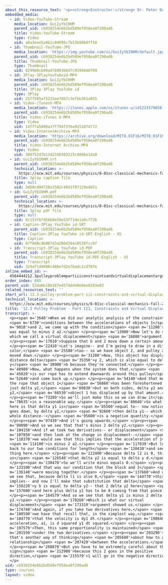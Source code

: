 ```yaml
---
about_this_resource_text: '<p><strong>Instructor:</strong> Dr. Peter Dourmashkin</p>'
embedded_media:
  - id: Video-YouTube-Stream
    media_location: GuiIyYbI0HM
    parent_uid: cb938254e6b2bd589ef958ea0f290ad6
    title: Video-YouTube-Stream
    type: Video
    uid: a8a3eee5a4b1c04095c7b13b98b9ff58
  - id: Thumbnail-YouTube-JPG
    media_location: 'https://img.youtube.com/vi/GuiIyYbI0HM/default.jpg'
    parent_uid: cb938254e6b2bd589ef958ea0f290ad6
    title: Thumbnail-YouTube-JPG
    type: Thumbnail
    uid: 029980cb00a47600368d7c9198946f99
  - id: 3Play-3PlayYouTubeid-MP4
    media_location: GuiIyYbI0HM
    parent_uid: cb938254e6b2bd589ef958ea0f290ad6
    title: 3Play-3Play YouTube id
    type: 3Play
    uid: 257f505af5231ee7db7c3efbb3b1a055
  - id: Video-iTunesU-MP4
    media_location: 'https://itunes.apple.com/us/itunes-u/id1223579658'
    parent_uid: cb938254e6b2bd589ef958ea0f290ad6
    title: Video-iTunes U-MP4
    type: Video
    uid: 14ff7a5800a37f794f376a9151874772
  - id: Video-InternetArchive-MP4
    media_location: 'https://archive.org/download/MIT8.01F16/MIT8_01F16_L12v03_360p.mp4'
    parent_uid: cb938254e6b2bd589ef958ea0f290ad6
    title: Video-Internet Archive-MP4
    type: Video
    uid: 389f5247b13d2316503225c486be1da0
  - id: GuiIyYbI0HM.srt
    parent_uid: cb938254e6b2bd589ef958ea0f290ad6
    technical_location: >-
      https://ocw.mit.edu/courses/physics/8-01sc-classical-mechanics-fall-2016/week-4-drag-forces-constraints-and-continuous-systems/12.3-pulley-problem-part-iii-constraints-and-virtual-displacement-arguments/12.3-pulley-problem-part-iii-constraints-and-virtual-displacement-arguments/GuiIyYbI0HM.srt
    title: 3play caption file
    type: null
    uid: 3d60cd84720a1582c49d1f07129e4b51
  - id: GuiIyYbI0HM.pdf
    parent_uid: cb938254e6b2bd589ef958ea0f290ad6
    technical_location: >-
      https://ocw.mit.edu/courses/physics/8-01sc-classical-mechanics-fall-2016/week-4-drag-forces-constraints-and-continuous-systems/12.3-pulley-problem-part-iii-constraints-and-virtual-displacement-arguments/12.3-pulley-problem-part-iii-constraints-and-virtual-displacement-arguments/GuiIyYbI0HM.pdf
    title: 3play pdf file
    type: null
    uid: 8c153f6fd50b8e58e53f71de1e0c7726
  - id: Caption-3Play YouTube id-SRT
    parent_uid: cb938254e6b2bd589ef958ea0f290ad6
    title: Caption-3Play YouTube id-SRT-English - US
    type: Caption
    uid: 07f8d8c4b067d3a206d264c0520fcc8f
  - id: Transcript-3Play YouTube id-PDF
    parent_uid: cb938254e6b2bd589ef958ea0f290ad6
    title: Transcript-3Play YouTube id-PDF-English - US
    type: Transcript
    uid: 324af1d4600c486e7d2e7badc1cd707e
inline_embed_id: >-
  4564444212.3pulleyproblempartiiiconstraintsandvirtualdisplacementarguments14266970
order_index: 845
parent_uid: 52dabb10b187e457ddd49e0ee8193e03
related_resources_text: ''
short_url: 12.3-pulley-problem-part-iii-constraints-and-virtual-displacement-arguments
technical_location: >-
  https://ocw.mit.edu/courses/physics/8-01sc-classical-mechanics-fall-2016/week-4-drag-forces-constraints-and-continuous-systems/12.3-pulley-problem-part-iii-constraints-and-virtual-displacement-arguments/12.3-pulley-problem-part-iii-constraints-and-virtual-displacement-arguments
title: '12.3 Pulley Problem - Part III, Constraints and Virtual Displacement Arguments'
transcript: >-
  <p><span m='3640'>When we did our analytic analysis of the constraint</span>
  <span m='6730'>conditions between the accelerations of objects 1</span> <span
  m='9010'>and 2, we came up with the condition</span> <span m='11200'>that a1
  was equal to minus 2 a2.</span> </p><p><span m='13980'>Now let's do something
  which we call a virtual displacement</span> <span m='16880'>argument.</span>
  </p><p><span m='17610'>Suppose that b and 2 move down a certain amount.</span>
  </p><p><span m='22410'>Let's imagine-- and I'm going to draw in a different
  color,</span> <span m='25580'>too-- so we have object 2, and pulley 2 has
  moved down.</span> </p><p><span m='31280'>Now, this object has displaced by
  distance delta</span> <span m='35350'>y 2, which is also equal to delta
  y</span> <span m='38900'>b because they're connected.</span> </p><p><span
  m='40980'>Now, what happens when the system does that,</span> <span
  m='45020'>is our rope has to extend downwards around this pulley</span> <span
  m='52640'>and come back up.</span> </p><p><span m='54140'>And that means that
  the rope that object 1</span> <span m='56860'>has been foreshortened by not
  just delta y2,</span> <span m='60830'>but on both sides, delta y2 and delta
  y2,</span> <span m='66530'>object 1 has displaced up by that amount.</span>
  </p><p><span m='73289'>So we'll just make this so we can draw it</span> <span
  m='78635'>in a reasonable way.</span> </p><p><span m='80640'>So what we see
  here is that delta y1 is</span> <span m='85560'>equal to-- now notice, if 2
  goes down, by delta y2,</span> <span m='92660'>then delta y1-- which is this
  whole distance--</span> <span m='95600'>is a negative quantity.</span>
  </p><p><span m='97430'>And it's going upwards.</span> </p><p><span
  m='99090'>And so we see that that's minus 2 delta y2.</span> </p><p><span
  m='104150'>And if we took two derivatives-- or displacement</span> <span
  m='107850'>and then look at the change in displacement--</span> <span
  m='110370'>we would see that this implies that the acceleration of 1</span>
  <span m='114100'>is minus 2 a2.</span> </p><p><span m='117039'>But let's come
  back to our two conditions for length</span> <span m='120430'>and see the same
  thing here.</span> </p><p><span m='122400'>Because delta l2 is 0, this tells
  us</span> <span m='126540'>that delta y2 is equal to delta y d.</span>
  </p><p><span m='130470'>So we'll write minus equals 0.</span> </p><p><span
  m='133100'>And that was our condition that the block and 2</span> <span
  m='136140'>were moving together.</span> </p><p><span m='137660'>And up here,
  we see that, because delta l1 is also 0,</span> <span m='144770'>this
  implies-- and now I'll make that substitution that delta</span> <span
  m='150220'>y b is equal to delta y2-- that 2 delta y2 here</span> <span
  m='157600'>and here plus delta y1 has to be 0 coming from that piece.</span>
  </p><p><span m='164579'>And so we see that delta y1 is minus 2 delta
  y2.</span> </p><p><span m='170260'>Which is what our virtual
  displacement</span> <span m='173310'>argument showed us.</span> </p><p><span
  m='174740'>And again, if you take two derivatives here,</span> <span
  m='180590'>we have that recall that, in the simplest way,</span> <span
  m='184770'>that the velocity is dy1 dt.</span> </p><p><span m='190840'>And the
  acceleration, a1, is d squared y1 dt squared.</span> </p><p><span
  m='197579'>Then, this same proportionality is maintained</span> <span
  m='201550'>under the two derivatives.</span> </p><p><span m='203290'>And
  that's another way of thinking</span> <span m='205680'>about how to get the
  relationship</span> <span m='207420'>between the accelerations.</span>
  </p><p><span m='208870'>But you have to be extremely careful about that
  sign</span> <span m='212900'>because this 2 goes in the positive
  direction,</span> <span m='215579'>1 will go in the negative direction.</span>
  </p>
uid: cb938254e6b2bd589ef958ea0f290ad6
type: courses
layout: video
---
```

